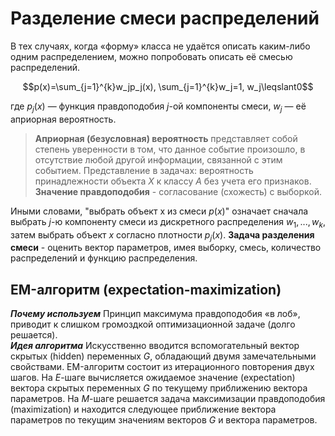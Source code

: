 <!-- center code math uml theme:white -->
#  Разделение смеси распределений


В тех случаях, когда «форму» класса не удаётся описать каким-либо одним распределением, можно попробовать описать её смесью распределений.


$$p(x)=\sum_{j=1}^{k}w_jp_j(x), \sum_{j=1}^{k}w_j=1, w_j\leqslant0$$


где $p_j (x)$ — функция правдоподобия $j$-ой компоненты смеси, $w_j$ — её априорная вероятность.

>**Априорная  (безусловная) вероятность** представляет собой степень уверенности в том, что данное событие произошло, в отсутствие любой другой информации, связанной с этим событием. Представление в задачах: вероятность принадлежности объекта $X$ к классу $A$ без учета его признаков.
>**Значение правдоподобия** - согласование (схожесть) с выборкой.

Иными словами, "выбрать объект x из смеси $p(x)$" означает сначала выбрать $j$-ю компоненту смеси из дискретного распределения ${w_1, . . . , w_k}$, затем выбрать объект $x$ согласно плотности $p_j(x)$.
**Задача разделения смеси** - оценить вектор параметров, имея выборку,  смесь, количество распределений и функцию распределения.
## EM-алгоритм (expectation-maximization)
***Почему используем***
Принцип максимума правдоподобия «в лоб», приводит к слишком громоздкой оптимизационной задаче (долго решается).  
***Идея алгоритма***
Искусственно вводится вспомогательный вектор скрытых (hidden) переменных $G$, обладающий двумя замечательными свойствами. 
EM-алгоритм состоит из итерационного повторения двух шагов. 
На $E$-шаге вычисляется ожидаемое значение (expectation) вектора скрытых переменных $G$ по текущему приближению вектора параметров. На $М$-шаге решается задача максимизации правдоподобия (maximization) и находится следующее приближение вектора параметров по текущим значениям векторов $G$ и вектора параметров.

